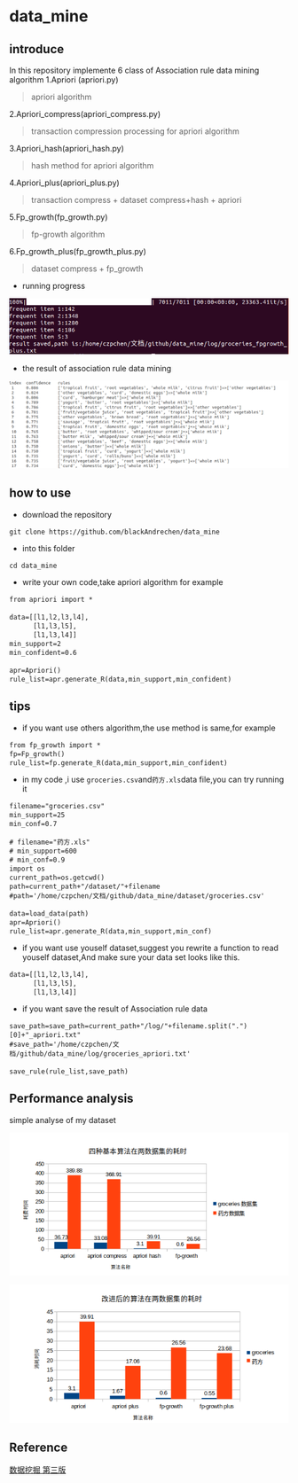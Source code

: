 # data_mine
## introduce
In this repository implemente 6 class of Association rule data mining algorithm
1.Apriori (apriori.py)
>apriori algorithm

2.Apriori_compress(apriori_compress.py)
>transaction compression processing for apriori algorithm

3.Apriori_hash(apriori_hash.py)
>hash method for apriori algorithm

4.Apriori_plus(apriori_plus.py)
>transaction compress + dataset compress+hash + apriori

5.Fp_growth(fp_growth.py)
>fp-growth algorithm

6.Fp_growth_plus(fp_growth_plus.py)
> dataset compress + fp_growth

- running progress

![](imgs/run_progress.png)

- the result of association rule data mining

![](imgs/result.png)

## how to use
-   download the repository
```
git clone https://github.com/blackAndrechen/data_mine
```
- into this folder 
```
cd data_mine
```

- write your own code,take apriori algorithm for example 
```
from apriori import *

data=[[l1,l2,l3,l4],
	  [l1,l3,l5],
	  [l1,l3,l4]]
min_support=2
min_confident=0.6

apr=Apriori()
rule_list=apr.generate_R(data,min_support,min_confident)
```
## tips
- if you want use others algorithm,the use method is same,for example
```
from fp_growth import *
fp=Fp_growth()
rule_list=fp.generate_R(data,min_support,min_confident)
``` 
- in my code ,i use `groceries.csv`and`药方.xls`data file,you can try running it
```
filename="groceries.csv"
min_support=25
min_conf=0.7

# filename="药方.xls"
# min_support=600
# min_conf=0.9
import os
current_path=os.getcwd()
path=current_path+"/dataset/"+filename
#path='/home/czpchen/文档/github/data_mine/dataset/groceries.csv'

data=load_data(path)
apr=Apriori()
rule_list=apr.generate_R(data,min_support,min_conf)
```
- if you want use youself dataset,suggest you rewrite a function to read youself dataset,And make sure your data set looks like this.
```
data=[[l1,l2,l3,l4],
	  [l1,l3,l5],
	  [l1,l3,l4]]
```
- if you want save the result of Association rule data
```
save_path=save_path=current_path+"/log/"+filename.split(".")[0]+"_apriori.txt"
#save_path='/home/czpchen/文档/github/data_mine/log/groceries_apriori.txt'

save_rule(rule_list,save_path)
```

## Performance analysis
simple analyse of my dataset

![](imgs/base_4.png)


![](imgs/improve_2.png)


## Reference
[数据挖掘 第三版](https://book.douban.com/subject/11542972/)